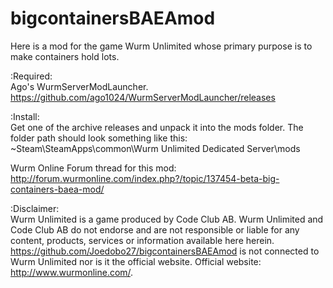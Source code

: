 # bigcontainersBAEAmod
Here is a mod for the game Wurm Unlimited whose primary purpose is to make containers hold lots.

:Required:</br>
Ago's WurmServerModLauncher. https://github.com/ago1024/WurmServerModLauncher/releases

:Install:</br>
Get one of the archive releases and unpack it into the mods folder. The folder path should look something like this: ~Steam\SteamApps\common\Wurm Unlimited Dedicated Server\mods 

Wurm Online Forum thread for this mod: http://forum.wurmonline.com/index.php?/topic/137454-beta-big-containers-baea-mod/

:Disclaimer:</br>
Wurm Unlimited is a game produced by Code Club AB. Wurm Unlimited and Code Club AB do not endorse and are not responsible or liable for any content, products, services or information available here herein.
https://github.com/Joedobo27/bigcontainersBAEAmod is not connected to Wurm Unlimited nor is it the official website. 
Official website: http://www.wurmonline.com/.
